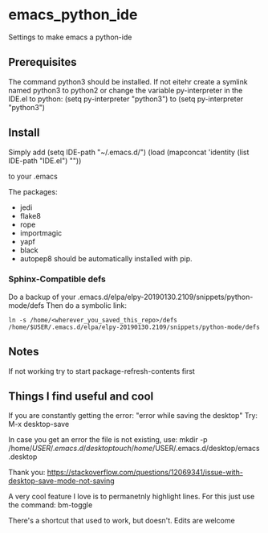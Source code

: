 # emacs_python_ide
Settings to make emacs a python-ide

## Prerequisites
The command python3 should be installed.
If not eitehr create a symlink named python3 to python2
or change the variable py-interpreter in the IDE.el to python:
(setq py-interpreter "python3") to (setq py-interpreter "python3")  

## Install
Simply add 
(setq IDE-path "~/.emacs.d/")
(load (mapconcat 'identity (list IDE-path "IDE.el") ""))

to your .emacs

The packages:
- jedi
- flake8
- rope
- importmagic
- yapf
- black
- autopep8
should be automatically installed
with pip.


### Sphinx-Compatible defs
Do a backup of your .emacs.d/elpa/elpy-20190130.2109/snippets/python-mode/defs
Then do a symbolic link:
```
ln -s /home/<wherever_you_saved_this_repo>/defs /home/$USER/.emacs.d/elpa/elpy-20190130.2109/snippets/python-mode/defs
```

## Notes

If not working try to start package-refresh-contents first

## Things I find useful and cool
If you are constantly getting the error: "error while saving the desktop"
Try: M-x desktop-save

In case you get an error the file is not existing, use:
mkdir -p  /home/$USER/.emacs.d/desktop
touch  /home/$USER/.emacs.d/desktop/emacs.desktop

Thank you:
https://stackoverflow.com/questions/12069341/issue-with-desktop-save-mode-not-saving

A very cool feature I love is to permanetnly highlight lines.
For this just use the command:
bm-toggle

There's a shortcut that used to work, but doesn't. Edits are welcome
